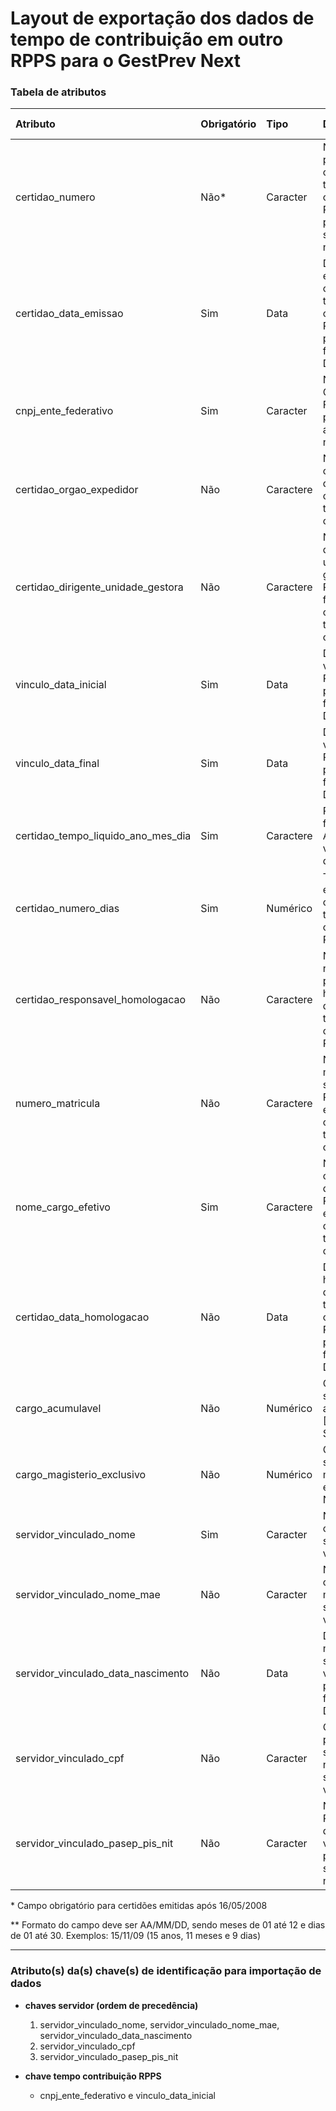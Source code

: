 # Layout de exportação dos dados de tempo de contribuição em outro RPPS para o GestPrev Next

### Tabela de atributos

 | Atributo                                | Obrigatório | Tipo      | Descrição                                                                                      | Tamanho máximo |
 | :-------------------------------------- | :---------- | :-------- | :--------------------------------------------------------------------------------------------- | -------------: |
 | certidao_numero                         | Não\*       | Caracter  | Número do protocolo da certidão de tempo de contribuição RPPS, preencher somente com números   | 12             |
 | certidao_data_emissao                   | Sim         | Data      | Data de emissão da certidao de tempo de contribuição RPPS, preencher no formato DD/MM/AAAA     | 10             |
 | cnpj_ente_federativo                    | Sim         | Caracter  | Número do CNPJ do Ente Federativo, preencher apenas com números                                | 14             |
 | certidao_orgao_expedidor                | Não         | Caractere | Nome do órgão do RPPS que expediu a certidão de tempo de contribuição                          | 60             |
 | certidao_dirigente_unidade_gestora      | Não         | Caractere | Nome do dirigente da unidade gestora do RPPS que forneceu a certidão de tempo de contribuição  | 50             |
 | vinculo_data_inicial                    | Sim         | Data      | Data inicial do vínculo com o RPPS, preencher no formato DD/MM/AAAA                            | 10             |
 | vinculo_data_final                      | Sim         | Data      | Data final do vínculo com o RPPS, preencher no formato DD/MM/AAAA                              | 10             |
 | certidao_tempo_liquido_ano_mes_dia      | Sim         | Caractere | Preencher no formato AA/MM/DIA, verificar detalhes\*\*                                         | 8              |
 | certidao_numero_dias                    | Sim         | Numérico  | Tempo total em dias da certidão de tempo de contribuição RPPS                                  | 5              |
 | certidao_responsavel_homologacao        | Não         | Caractere | Nome do responsável pela homolgação da certidão de tempo de contribuição RPPS                  | 50             |
 | numero_matricula                        | Não         | Caractere | Número da matrícula do servidor no RPPS que expediu a certidão de tempo de contribuição        | 8              |
 | nome_cargo_efetivo                      | Sim         | Caractere | Nome do cargo efetivo do servidor no RPPS que expediu a certidão de tempo de contribuição      | 60             |
 | certidao_data_homologacao               | Não         | Data      | Data da homologação da certidão de tempo de contribuição RPPS, preencher no formato DD/MM/AAAA | 10             |
 | cargo_acumulavel                        | Não         | Numérico  | Cargo do servidor é acumulável? [0: Não, 1: Sim]                                               | 1              |
 | cargo_magisterio_exclusivo              | Não         | Numérico  | Cargo do servidor é magistério exclusivo? [0: Não, 1: Sim]                                     | 1              |
 | servidor_vinculado_nome                 | Sim         | Caracter  | Nome completo do servidor vinculado                                                            | 80             |
 | servidor_vinculado_nome_mae             | Não         | Caracter  | Nome completo da mãe do servidor vinculado                                                     | 80             |
 | servidor_vinculado_data_nascimento      | Não         | Data      | Data de nascimento do servidor vinculado, preencher no formato DD/MM/AAAA                      | 10             |
 | servidor_vinculado_cpf                  | Não         | Caracter  | CPF, preencher somente com números do servidor vinculado                                       | 11             |
 | servidor_vinculado_pasep_pis_nit        | Não         | Caracter  | Número de PIS/PASEP/NIT do servidor vinculado, preencher somente com números                   | 11             |

\* Campo obrigatório para certidões emitidas após 16/05/2008

\*\* Formato do campo deve ser AA/MM/DD, sendo meses de 01 até 12 e dias de 01 até 30. Exemplos: 15/11/09 (15 anos, 11 meses e 9 dias)

---

### Atributo(s) da(s) chave(s) de identificação para importação de dados

* **chaves servidor (ordem de precedência)**
    1. servidor_vinculado_nome, servidor_vinculado_nome_mae, servidor_vinculado_data_nascimento
    2. servidor_vinculado_cpf
    3. servidor_vinculado_pasep_pis_nit

* **chave tempo contribuição RPPS**
    * cnpj_ente_federativo e vinculo_data_inicial

